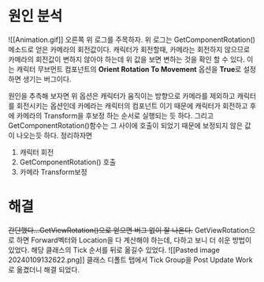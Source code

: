 # 원인 분석
![[Animation.gif]]
오른쪽 위 로그를 주목하자. 위 로그는 GetComponentRotation()메소드로 얻은 카메라의 회전값이다.
캐릭터가 회전할때, 카메라는 회전하지 않으므로 카메라의 회전값이 변하지 않아야 하는데 위 값을 보면 변하는 것을 확인 할 수 있다. 이는 캐릭터 무브먼트 컴포넌트의 **Orient Rotation To Movement** 옵션을 **True**로 설정하면 생기는 버그이다.

원인을 추측해 보자면 위 옵션은 캐릭터가 움직이는 방향으로 카메라를 제외하고 캐릭터를 회전시키는 옵션인데 카메라는 캐릭터의 컴포넌트 이기 때문에 캐릭터가 회전하고 후에 카메라의 Transform을 후보정 하는 순서로 실행되는 듯 하다. 그리고 GetComponentRotation()함수는 그 사이에 호출이 되었기 때문에 보정되지 않은 값이 나오는듯 하다. 정리하자면
1. 캐릭터 회전
2. GetComponentRotation() 호출
3. 카메라 Transform보정

# 해결
~~간단했다...GetViewRotation()으로 얻으면 버그 없이 잘 나온다.~~
GetViewRotation으로 하면 Forward벡터와 Location을 다 계산해야 하는데, 다하고 보니 더 쉬운 방법이 있었다.
해당 클래스의 Tick 순서를 뒤로 옮길수 있었다.
![[Pasted image 20240109132622.png]]
클래스 디폴트 탭에서  Tick Group을 Post Update Work로 옮겼더니 해결 되었다.